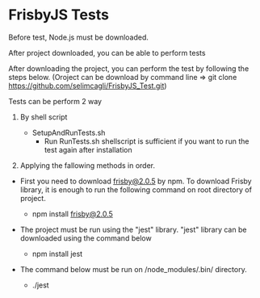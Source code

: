 # FrisbyJS Tests

Before test, Node.js must be downloaded.

After project downloaded, you can be able to perform tests

After downloading the project, you can perform the test by following the steps below. (Oroject can be download by command line => git clone https://github.com/selimcagli/FrisbyJS_Test.git)

Tests can be perform 2 way
1. By shell script
     - SetupAndRunTests.sh
          - Run RunTests.sh shellscript is sufficient if you want to run the test again after installation

2. Applying the fallowing methods in order.

-	First you need to download frisby@2.0.5 by npm. To download Frisby library, it is enough to run the following command on root directory of project.
     - npm install frisby@2.0.5

-	The project must be run using the "jest" library. "jest" library can be downloaded using the command below   
     - npm install jest

-	The command below must be run on /node_modules/.bin/ directory.
     -	./jest

